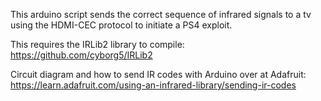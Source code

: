 This arduino script sends the correct sequence of infrared signals to a tv using the HDMI-CEC protocol to initiate a PS4 exploit.

This requires the IRLib2 library to compile:
https://github.com/cyborg5/IRLib2

Circuit diagram and how to send IR codes with Arduino over at Adafruit:
https://learn.adafruit.com/using-an-infrared-library/sending-ir-codes
